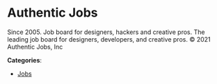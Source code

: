 # Authentic Jobs


Since 2005. Job board for designers, hackers and creative pros. The leading job board for designers, developers, and creative pros. © 2021 Authentic Jobs, Inc



**Categories**:
- [Jobs](https://github.com/apis-list/apis-list#jobs)




